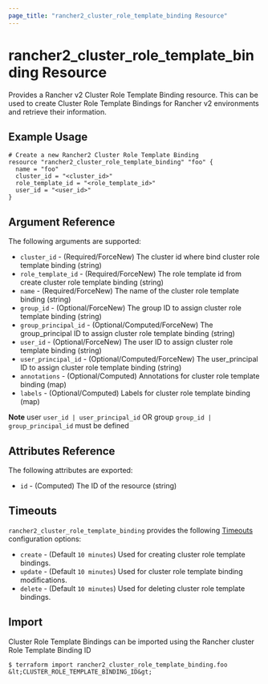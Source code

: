 ```yaml
---
page_title: "rancher2_cluster_role_template_binding Resource"
---
```


# rancher2\_cluster\_role\_template\_binding Resource

Provides a Rancher v2 Cluster Role Template Binding resource. This can be used to create Cluster Role Template Bindings for Rancher v2 environments and retrieve their information.

## Example Usage

```hcl
# Create a new Rancher2 Cluster Role Template Binding
resource "rancher2_cluster_role_template_binding" "foo" {
  name = "foo"
  cluster_id = "<cluster_id>"
  role_template_id = "<role_template_id>"
  user_id = "<user_id>"
}
```

## Argument Reference

The following arguments are supported:

* `cluster_id` - (Required/ForceNew) The cluster id where bind cluster role template binding (string)
* `role_template_id` - (Required/ForceNew) The role template id from create cluster role template binding (string)
* `name` - (Required/ForceNew) The name of the cluster role template binding (string)
* `group_id` - (Optional/ForceNew) The group ID to assign cluster role template binding (string)
* `group_principal_id` - (Optional/Computed/ForceNew) The group_principal ID to assign cluster role template binding (string)
* `user_id` - (Optional/ForceNew) The user ID to assign cluster role template binding (string)
* `user_principal_id` - (Optional/Computed/ForceNew) The user_principal ID to assign cluster role template binding (string)
* `annotations` - (Optional/Computed) Annotations for cluster role template binding (map)
* `labels` - (Optional/Computed) Labels for cluster role template binding (map)

**Note** user `user_id | user_principal_id` OR group `group_id | group_principal_id` must be defined

## Attributes Reference

The following attributes are exported:

* `id` - (Computed) The ID of the resource (string)

## Timeouts

`rancher2_cluster_role_template_binding` provides the following
[Timeouts](https://www.terraform.io/docs/configuration/resources.html#operation-timeouts) configuration options:

- `create` - (Default `10 minutes`) Used for creating cluster role template bindings.
- `update` - (Default `10 minutes`) Used for cluster role template binding modifications.
- `delete` - (Default `10 minutes`) Used for deleting cluster role template bindings.

## Import

Cluster Role Template Bindings can be imported using the Rancher cluster Role Template Binding ID

```
$ terraform import rancher2_cluster_role_template_binding.foo &lt;CLUSTER_ROLE_TEMPLATE_BINDING_ID&gt;
```

